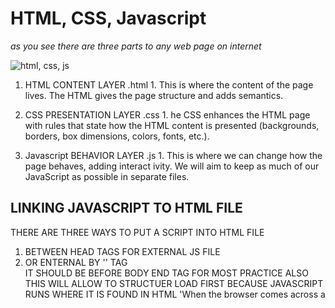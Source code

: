 # HTML, CSS, Javascript 

*as you see there are three parts to any web page on internet*

![html, css, js](https://skywell.software/wp-content/uploads/2019/01/javascript-vs-html-vs-css-1024x683.jpg)

1. HTML CONTENT LAYER .html 
        1. This is where the content of
the page lives. The HTML gives
the page structure and adds
semantics.

2. CSS PRESENTATION LAYER .css
        1. he CSS enhances the HTML
page with rules that state how
the HTML content is presented
(backgrounds, borders, box
dimensions, colors, fonts, etc.).

3. Javascript BEHAVIOR LAYER .js
        1. This is where we can change
how the page behaves, adding
interact ivity. We will aim to keep
as much of our JavaScript as
possible in separate files.


## LINKING JAVASCRIPT TO HTML FILE 
THERE ARE THREE WAYS TO PUT A SCRIPT INTO HTML FILE 
1. BETWEEN HEAD TAGS FOR EXTERNAL JS FILE
2. OR ENTERNAL BY '<SCRPIT>' TAG  
IT SHOULD BE BEFORE BODY END TAG FOR MOST PRACTICE ALSO THIS WILL ALLOW TO STRUCTUER LOAD FIRST 
BECAUSE JAVASCRIPT RUNS WHERE IT IS FOUND IN HTML 
'When the browser comes across a <script> element, it stops to
load the script and then checks to see if it needs to do anything.'


## WHAT IS A VARIABLE?

A script will have to temporarily
store the bits of information it
needs to do its job. It can store this
data in variables.
When you write JavaScript, you have to tell the
interpreter every individual step that you want it to
perform. This sometimes involves more detail than
you might expect.
Think about calculating the area of a wall; in math
the area of a rectangle is obtained by multiplying two
numbers:
width x height = area
You may be able to do calcula tions like this in
your head, bu t when writing a script to do this
calculation, you need to give the computer very
detailed instructions. You might tell it to perform the
following four steps in order:
1. Remember the value for width
2. Remember the value for height
3. Multiply width by height to get the area
4. Return the result to the user
In this case, you would use vari ables to "remember"
the va lues for width and height. (This also illustrates
how a scrip( contains very explicit instructions about
exactly what you want the computer to do.)
You can compare variables to short-term memory,
because once you leave the page, the browser will
forget any information it holds.



## DATA TYPES
JavaScript distinguishes between numbers,
strings, and true or false values known as
Booleans.
NUMERIC DATA TYPE
The numeric data type handles
numbers.
0.75
For tasks that involve counting
or calculating sums, you will
use numbers 0-9. For example,
five thousand, two hundred and
seventy-two would be written
5272 (note there is no comma
between the thousands and
the hundreds). You can also
have negative numbers (such
as -23678) and decimals (three
quarters is written as 0.75).
Numbers are not only used for
things like calculators; they
are also used for tasks such
as determining the size of the
screen, moving the position of
an element on a page, or setting
the amount of time an element
should take to fade in.


STRING DATA TYPE
The strings data type consists of
letters and other characters.

Hi, Ivy!
Note how the string data type is
enclosed within a pair of quotes.
These can be single or double
quotes, but the opening quote
must match the closing quote.
Strings can be used when
working with any kind of text.
They are frequently used to add
new content into a page and they
can contain HTML markup.
BOOLEAN DATA TYPE
Boolean data types can have one
of two va lues: true or false.
true
It might seem a little abstract at
first, but the Boolean data type is
actually very helpful.
You can think of it a little like a
light switch - it is either on or off.
As you will see in Chapter 4,
Booleans are helpful when
determining which part of a
script should run.
In addition to these three data types, JavaScript also has others (arrays,
objects, undefined, and null) that you will meet in later chapters.
Unlike some other programming languages, when declaring a variable in
JavaScript, you do not need to specify what type of data it will hold.

## rules for naming variables

1. The name must begin with
a letter, dollar sign ($),or an
underscore (_). It must not start
with a number.

2.  name can contain letters,
numbers, dollar sign ($), or an
underscore (_). Note that you
must not use a dash(-) or a
period (.) in a variable name.

3. You cannot use keywords or
reserved words. Keywords
are special words that tell the
interpreter to do something. For
example, var is a keyword used
to declare a variable. Reserved
words are ones that may be used
in a future version of JavaScript.

4. All variables are case sensitive,
so score and Score would be
different variable names, but
it is bad practice to create two
variables that have the same
name using different cases.

5. Use a name that describes the
kind of information that the
variable stores. For example,
fi rstName might be used to
store a person's first name,
l astNarne for their last name,
and age for their age.

6. If your variable name is made
up of more than one word, use a
capital letter for the first letter of
every word after the first word.
For example, f i rstName rather
than fi rstnarne (this is referred
to as camel case). You can also
use an underscore between each
word (you cannot use a dash).



